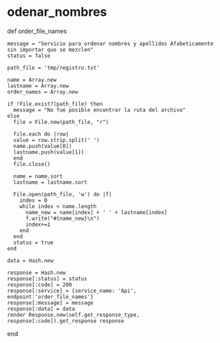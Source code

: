 # odenar_nombres

  def order_file_names

    message = "Servicio para ordenar nombres y apellidos Afabeticamente sin importar que se mezclen" 
    status = false 

    path_file = 'tmp/registro.txt'

    name = Array.new 
    lastname = Array.new 
    order_names = Array.new

    if !File.exist?(path_file) then
      message = "No fue posible encontrar la ruta del archivo"
    else 
      file = File.new(path_file, "r")

      file.each do |row| 
      value = row.strip.split(' ') 
      name.push(value[0]) 
      lastname.push(value[1]) 
      end 
      file.close()

      name = name.sort 
      lastname = lastname.sort

      File.open(path_file, 'w') do |f| 
        index = 0 
        while index < name.length
          name_new = name[index] + ' ' + lastname[index]
          f.write("#{name_new}\n")
          index+=1
        end
      end
      status = true 
    end

    data = Hash.new

    response = Hash.new
    response[:status] = status
    response[:code] = 200
    response[:service] = {service_name: 'Api', endpoint:'order_file_names'}
    response[:message] = message
    response[:data] = data
    render Response.new(self.get_response_type, response[:code]).get_response response
  end
